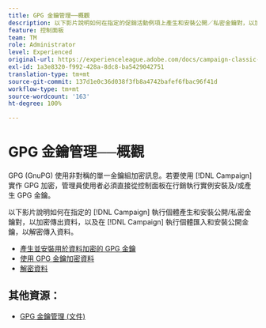 ```yaml
---
title: GPG 金鑰管理──概觀
description: 以下影片說明如何在指定的促銷活動例項上產生和安裝公開／私密金鑰對，以加密傳出資料，以及在促銷活動例項上匯入和安裝公開金鑰，以解密傳入資料。
feature: 控制面板
team: TM
role: Administrator
level: Experienced
original-url: https://experienceleague.adobe.com/docs/campaign-classic-learn/tutorials/administrating/control-panel-acc/gpg-key-management/gpg-key-management-overview.html
exl-id: 1a3e8320-f992-428a-8dc8-ba5429042751
translation-type: tm+mt
source-git-commit: 137d1e0c36d038f3fb8a4742bafef6fbac96f41d
workflow-type: tm+mt
source-wordcount: '163'
ht-degree: 100%

---
```


# GPG 金鑰管理──概觀

GPG (GnuPG) 使用非對稱的單一金鑰組加密訊息。若要使用 [!DNL Campaign] 實作 GPG 加密，管理員使用者必須直接從控制面板在行銷執行實例安裝及/或產生 GPG 金鑰。

以下影片說明如何在指定的 [!DNL Campaign] 執行個體產生和安裝公開/私密金鑰對，以加密傳出資料，以及在 [!DNL Campaign] 執行個體匯入和安裝公開金鑰，以解密傳入資料。

* [產生並安裝用於資料加密的 GPG 金鑰](./generating-and-installing-gpg-keys-for-data-encryption.md)
* [使用 GPG 金鑰加密資料](./using-a-gpg-key-to-encrypt-data.md)
* [解密資料](./decrypting-data.md)

## 其他資源：

* [GPG 金鑰管理 (文件)](https://docs.adobe.com/content/help/zh-Hant/control-panel/using/instances-settings/gpg-keys-management.html)
